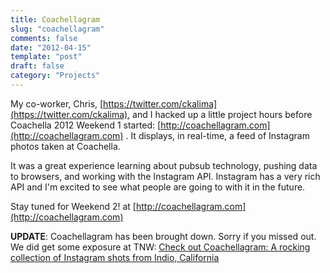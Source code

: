 ```yaml
---
title: Coachellagram
slug: "coachellagram"
comments: false
date: "2012-04-15"
template: "post"
draft: false
category: "Projects"
---
```


My co-worker, Chris, [https://twitter.com/ckalima](https://twitter.com/ckalima), and I hacked up a little project hours before Coachella 2012 Weekend 1 started: [http://coachellagram.com](http://coachellagram.com) . It displays, in real-time, a feed of Instagram photos taken at Coachella.

It was a great experience learning about pubsub technology, pushing data to browsers, and working with the Instagram API. Instagram has a very rich API and I'm excited to see what people are going to with it in the future.

Stay tuned for Weekend 2! at [http://coachellagram.com](http://coachellagram.com)

**UPDATE**: Coachellagram has been brought down. Sorry if you missed out. We did get some exposure at TNW: [
Check out Coachellagram: A rocking collection of Instagram shots from Indio, California](https://thenextweb.com/shareables/2012/04/15/check-out-coachellagram-a-rocking-collection-of-instagram-shots-from-indio-california/)